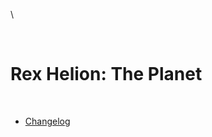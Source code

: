 \

<br>

# Rex Helion: The Planet

<br>

- [Changelog](https://taidanakage.github.io/RexHelion/changelog/)
